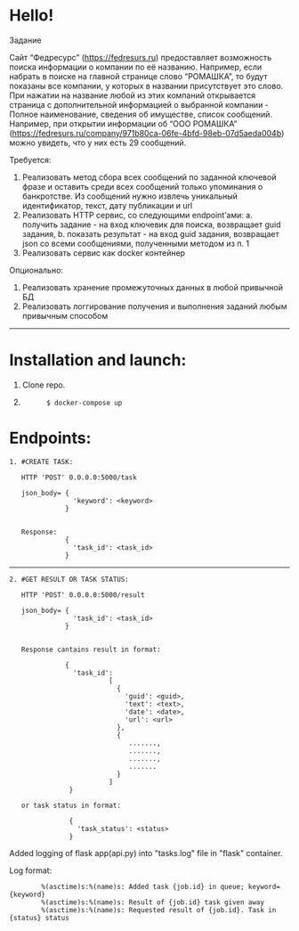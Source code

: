 # Hello!

Задание


Сайт “Федресурс” (https://fedresurs.ru) предоставляет возможность поиска информации о
компании по её названию. Например, если набрать в поиске на главной странице слово
“РОМАШКА”, то будут показаны все компании, у которых в названии присутствует это
слово. При нажатии на название любой из этих компаний открывается страница с
дополнительной информацией о выбранной компании - Полное наименование, сведения
об имуществе, список сообщений.
Например,
 при
 открытии
 информации
 об
 “ООО
РОМАШКА” (https://fedresurs.ru/company/971b80ca-06fe-4bfd-98eb-07d5aeda004b) можно
увидеть, что у них есть 29 сообщений.


Требуется:

1. Реализовать метод сбора всех сообщений по заданной ключевой фразе и оставить
среди всех сообщений только упоминания о банкротстве. Из сообщений нужно
извлечь уникальный идентификатор, текст, дату публикации и url
2. Реализовать HTTP сервис, со следующими endpoint’ами:
a. получить задание - на вход ключевик для поиска, возвращает guid задания,
b. показать результат - на вход guid задания, возвращает json со всеми
сообщениями, полученными методом из п. 1
3. Реализовать сервис как docker контейнер


Опционально:
1. Реализовать хранение промежуточных данных в любой привычной БД
2. Реализовать логгирование получения и выполнения заданий любым привычным
способом

_______________________________________________________

# Installation and launch:

1. Clone repo.
            
           
2.           $ docker-compose up


# Endpoints:
  
  
    1. #CREATE TASK:
       
       HTTP 'POST' 0.0.0.0:5000/task
              
       json_body= {
                    'keyword': <keyword>
                  }
    
       
       Response:
                  {
                    'task_id': <task_id>
                  }
    
    
   --------------------------------------------------------------------------------------------- 
    
    2. #GET RESULT OR TASK STATUS:
       
       HTTP 'POST' 0.0.0.0:5000/result    
       
       json_body= {
                    'task_id': <task_id>
                  }
          
       
       Response cantains result in format:
       
                  {
                    'task_id':
                             [                                  
                               {
                                 'guid': <guid>,
                                 'text': <text>,
                                 'date': <date>,
                                 'url': <url>
                               },
                               {
                                  .......,
                                  .......,
                                  .......,
                                  .......
                               }                                                                                                                       
                             ]
                   }                       
       
       or task status in format:
                   
                   {
                     'task_status': <status>
                   }


Added logging of flask app(api.py) into "tasks.log" file in "flask" container.

Log format:
            
            %(asctime)s:%(name)s: Added task {job.id} in queue; keyword={keyword}
            %(asctime)s:%(name)s: Result of {job.id} task given away
            %(asctime)s:%(name)s: Requested result of {job.id}. Task in {status} status
